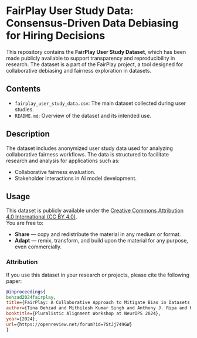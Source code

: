 # FairPlay User Study Data: Consensus-Driven Data Debiasing for Hiring Decisions

This repository contains the **FairPlay User Study Dataset**, which has been made publicly available to support transparency and reproducibility in research. The dataset is a part of the FairPlay project, a tool designed for collaborative debiasing and fairness exploration in datasets.

## Contents

- `fairplay_user_study_data.csv`: The main dataset collected during user studies.
- `README.md`: Overview of the dataset and its intended use.

## Description

The dataset includes anonymized user study data used for analyzing collaborative fairness workflows. The data is structured to facilitate research and analysis for applications such as:
- Collaborative fairness evaluation.
- Stakeholder interactions in AI model development.

## Usage

This dataset is publicly available under the [Creative Commons Attribution 4.0 International (CC BY 4.0)](https://creativecommons.org/licenses/by/4.0/).  
You are free to:
- **Share** — copy and redistribute the material in any medium or format.
- **Adapt** — remix, transform, and build upon the material for any purpose, even commercially.  

### Attribution
If you use this dataset in your research or projects, please cite the following paper:

```bibtex
@inproceedings{
behzad2024fairplay,
title={FairPlay: A Collaborative Approach to Mitigate Bias in Datasets for Improved {AI} Fairness},
author={Tina Behzad and Mithilesh Kumar Singh and Anthony J. Ripa and Klaus Mueller},
booktitle={Pluralistic Alignment Workshop at NeurIPS 2024},
year={2024},
url={https://openreview.net/forum?id=7StJj749GW}
}
